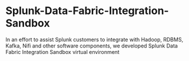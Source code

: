 # Splunk-Data-Fabric-Integration-Sandbox
In an effort to assist Splunk customers to integrate with Hadoop, RDBMS, Kafka, Nifi and other software components, we developed Splunk Data Fabric Integration Sandbox virtual environment
